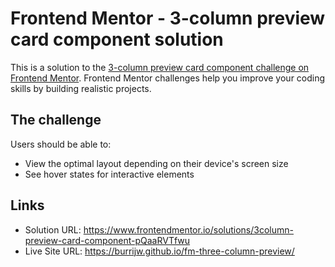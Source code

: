 # Frontend Mentor - 3-column preview card component solution

This is a solution to the [3-column preview card component challenge on Frontend Mentor](https://www.frontendmentor.io/challenges/3column-preview-card-component-pH92eAR2-). Frontend Mentor challenges help you improve your coding skills by building realistic projects.

## The challenge

Users should be able to:

- View the optimal layout depending on their device's screen size
- See hover states for interactive elements

## Links

- Solution URL: https://www.frontendmentor.io/solutions/3column-preview-card-component-pQaaRVTfwu
- Live Site URL: https://burrijw.github.io/fm-three-column-preview/

